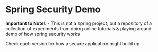# Spring Security Demo

**Important to Note!**. - This is not a spring project, but a repository of a collection of experiments from doing online tutorials & playing around.  
demo of how spring security works

Check each version for how a secure application might build up.
